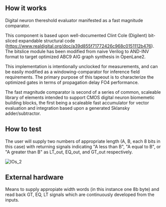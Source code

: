 <!---

This file is used to generate your project datasheet. Please fill in the information below and delete any unused
sections.

You can also include images in this folder and reference them in the markdown. Each image must be less than
512 kb in size, and the combined size of all images must be less than 1 MB.
-->

## How it works

Digital neuron thereshold evaluator manifested as a fast magnitude comparator.  

This component is based upon well-documented Clint Cole (Digilent) bit-sliced expandable structural code 
(https://www.realdigital.org/doc/a39d855f71772426c968c0151112b476).
 The bitslice module has been modified from naive Verilog to AND-INV format to target optimized ABC9 AIG graph synthesis in OpenLane2.

This implementation is intentionally unclocked for measurements, and can be easily modified as a windowing-comparator 
for inference field requirements.  The primary purpose of this tapeout is to characterize the optimized gates in terms of propagation delay FO4 performance.

The fast magnitude comparator is second of a series of common, scaleable library of elements
intended to support CMOS digital neuron biomemetic building blocks, the first being a
scaleable fast accumulator for vector evaluation and integration based upon a generated
Sklansky adder/subtractor.

## How to test

The user will supply two numbers of appropriate length (A, B, each 8 bits in this case) with returning signals
indicating "A less than B", "A equal to B", or "A greater than B" as LT_out, EQ_out, and GT_out respectively.

![IOs_2](https://github.com/drburke3/FastMagnitudeComparator/assets/782159/098e4a18-069b-4d23-bb30-56c7cb443706)

## External hardware

Means to supply appropiate width words (in this instance one 8b byte) and read back GT, EQ, LT signals which are continuously developed from the inputs.
